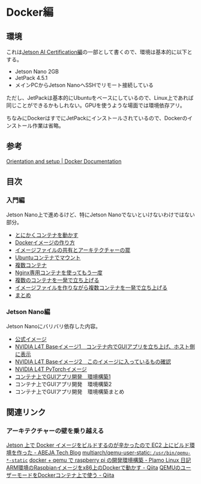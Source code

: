 # Docker編

## 環境

これは[Jetson AI Certification編](../jetsoncert/)の一部として書くので、環境は基本的に以下とする。

* Jetson Nano 2GB
* JetPack 4.5.1
* メインPCからJetson NanoへSSHでリモート接続している

ただし、JetPackは基本的にUbuntuをベースにしているので、Linux上であれば同じことができるかもしれない。GPUを使うような場面では環境依存アリ。

ちなみにDockerはすでにJetPackにインストールされているので、Dockerのインストール作業は省略。

## 参考

[Orientation and setup | Docker Documentation](https://docs.docker.com/get-started/)

## 目次

### 入門編

Jetson Nano上で進めるけど、特にJetson Nanoでないといけないわけではない部分。

* [とにかくコンテナを動かす](getting_started.html)
* [Dockerイメージの作り方](create_an_image.html)
* [イメージファイルの共有とアーキテクチャーの罠](share_the_image.html)
* [Ubuntuコンテナでマウント](mount_in_ubuntu.html)
* [複数コンテナ](multi_containers.html)
* [Nginx専用コンテナを使ってもう一度](specific_container.html)
* [複数のコンテナを一発で立ち上げる](docker_compose.html)
* [イメージファイルを作りながら複数コンテナを一発で立ち上げる](docker_compose_with_dockerfile.html)
* [まとめ](matome1.html)

### Jetson Nano編

Jetson Nanoにバリバリ依存した内容。

* [公式イメージ](jetson_containers.html)
* [NVIDIA L4T Baseイメージ1　コンテナ内でGUIアプリを立ち上げ、ホスト側に表示](l4t_base1.html)
* [NVIDIA L4T Baseイメージ2　このイメージに入っているもの確認](l4t_base2.html)
* [NVIDIA L4T PyTorchイメージ](pytorch_container.html)
* [コンテナ上でGUIアプリ開発　環境構築1](gui_development.html)
* コンテナ上でGUIアプリ開発　環境構築2
* コンテナ上でGUIアプリ開発　環境構築まとめ

## 関連リンク

### アーキテクチャーの壁を乗り越える

[Jetson 上で Docker イメージをビルドするのが辛かったので EC2 上にビルド環境を作った - ABEJA Tech Blog](https://tech-blog.abeja.asia/entry/environment-of-building-docker-image-for-jetson)
[multiarch/qemu-user-static: `/usr/bin/qemu-*-static`](https://github.com/multiarch/qemu-user-static)
[docker + qemu で raspberry pi の開発環境構築 - Plamo Linux 日記](https://toshi-mtk.hatenablog.com/entry/2020/07/20/200643)
[ARM環境のRaspbianイメージをx86上のDockerで動かす - Qiita](https://qiita.com/hishi/items/61652e2d9755e17630de)
[QEMUのユーザーモードをDockerコンテナ上で使う - Qiita](https://qiita.com/FGtatsuro/items/c5dd8fdb028fe8948c2e)

